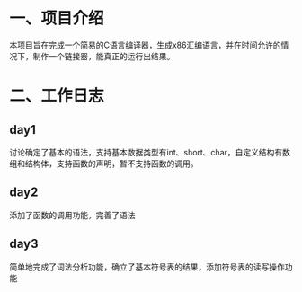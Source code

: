 # 一、项目介绍

本项目旨在完成一个简易的C语言编译器，生成x86汇编语言，并在时间允许的情况下，制作一个链接器，能真正的运行出结果。



# 二、工作日志

## day1

讨论确定了基本的语法，支持基本数据类型有int、short、char，自定义结构有数组和结构体，支持函数的声明，暂不支持函数的调用。

## day2

添加了函数的调用功能，完善了语法



## day3

简单地完成了词法分析功能，确立了基本符号表的结果，添加符号表的读写操作功能